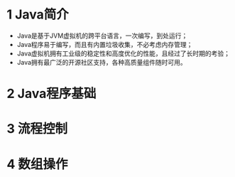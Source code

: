 # 1 Java简介
- Java是基于JVM虚拟机的跨平台语言，一次编写，到处运行；
- Java程序易于编写，而且有内置垃圾收集，不必考虑内存管理；
- Java虚拟机拥有工业级的稳定性和高度优化的性能，且经过了长时期的考验；
- Java拥有最广泛的开源社区支持，各种高质量组件随时可用。
 
# 2 Java程序基础

# 3 流程控制

# 4 数组操作
